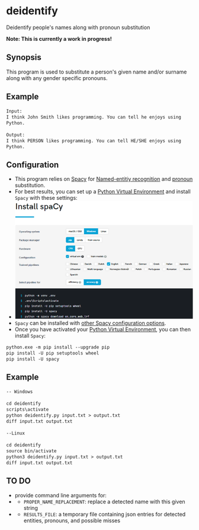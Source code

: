 # deidentify
Deidentify people's names along with pronoun substitution

**Note: This is currently a work in progress!**

## Synopsis

This program is used to substitute a person's given name and/or surname along with any gender specific pronouns.

## Example

```
Input:
I think John Smith likes programming. You can tell he enjoys using Python.

Output:
I think PERSON likes programming. You can tell HE/SHE enjoys using Python.
```

## Configuration

* This program relies on [Spacy](https://spacy.io/) for [Named-entitiy recognition](https://en.wikipedia.org/wiki/Named-entity_recognition) and [pronoun](https://en.wikipedia.org/wiki/Pronoun) substitution.
* For best results, you can set up a [Python Virtual Environment](https://docs.python.org/3/library/venv.html) and install `Spacy` with these settings:
* ![Spacy Settings](spacy_settings.png)
* `Spacy` can be installed with [other Spacy configuration options](https://spacy.io/usage).
* Once you have activated your [Python Virtual Environment](https://docs.python.org/3/library/venv.html), you can then install `Spacy`:

```shell
python.exe -m pip install --upgrade pip
pip install -U pip setuptools wheel
pip install -U spacy
```

## Example

```shell
-- Windows 

cd deidentify
scripts\activate
python deidentify.py input.txt > output.txt
diff input.txt output.txt

--Linux

cd deidentify
source bin/activate
python3 deidentify.py input.txt > output.txt
diff input.txt output.txt
```

## TO DO
* provide command line arguments for:
* * `PROPER_NAME_REPLACEMENT`: replace a detected name with this given string
* * `RESULTS_FILE`: a temporary file containing json entries for detected entities, pronouns, and possible misses
